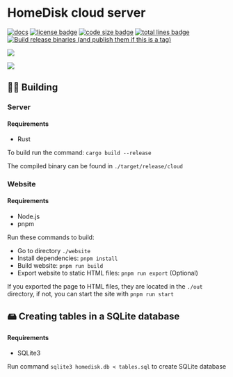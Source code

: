 # HomeDisk cloud server

[![docs](https://img.shields.io/badge/docs-rust_docs-fff)](https://homedisk-doc.vercel.app/cloud/)
[![license badge](https://img.shields.io/github/license/MedzikUser/HomeDisk)](https://github.com/MedzikUser/HomeDisk)
[![code size badge](https://img.shields.io/github/languages/code-size/MedzikUser/HomeDisk)](https://github.com/MedzikUser/HomeDisk)
[![total lines badge](https://img.shields.io/tokei/lines/github/MedzikUser/HomeDisk)](https://github.com/MedzikUser/HomeDisk)
[![Build release binaries (and publish them if this is a tag)](https://github.com/MedzikUser/HomeDisk/actions/workflows/build-release-binaries.yml/badge.svg)](https://github.com/MedzikUser/HomeDisk/actions/workflows/build-release-binaries.yml)

![](https://i.imgur.com/gi7KBVE.png)

![](https://i.imgur.com/vLautmq.png)

## 👨‍💻 Building

### Server

#### Requirements
- Rust

To build run the command: `cargo build --release`

The compiled binary can be found in `./target/release/cloud`

### Website

#### Requirements
- Node.js
- pnpm

Run these commands to build:

- Go to directory `./website`
- Install dependencies: `pnpm install`
- Build website: `pnpm run build`
- Export website to static HTML files: `pnpm run export` (Optional)

If you exported the page to HTML files, they are located in the `./out` directory,
if not, you can start the site with `pnpm run start`

## 🖴 Creating tables in a SQLite database

#### Requirements
- SQLite3

Run command `sqlite3 homedisk.db < tables.sql` to create SQLite database
